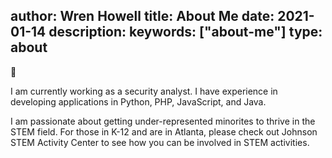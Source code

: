 author: Wren Howell
title: About Me
date: 2021-01-14
description:
keywords: ["about-me"]
type: about
---


:honeybee:

I am currently working as a security analyst. I have experience in developing applications in Python, PHP, JavaScript, and Java. 

I am passionate about getting under-represented minorites to thrive in the STEM field. For those in K-12 and are in Atlanta, please check out Johnson STEM Activity Center to see how you can be involved in STEM activities. 

